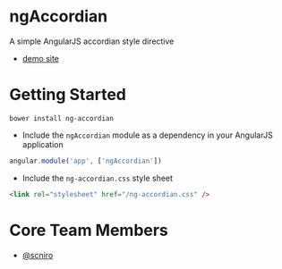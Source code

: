 ﻿# ngAccordian
A simple AngularJS accordian style directive

 - [demo site](http://ng-accordian.azurewebsites.net/)

# Getting Started

```
bower install ng-accordian
```

 * Include the `ngAccordian` module as a dependency in your AngularJS application 

```javascript
angular.module('app', ['ngAccordian'])
```

 * Include the `ng-accordian.css` style sheet

```html
<link rel="stylesheet" href="/ng-accordian.css" />
```



# Core Team Members

 - [@scniro](https://twitter.com/scniro)
